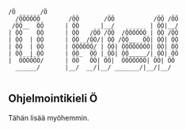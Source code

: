 
```

/Ö       /Ö
  /ÖÖÖÖÖÖ        /ÖÖ       /ÖÖ           /ÖÖ /ÖÖ
 /ÖÖ__  ÖÖ      | ÖÖ      |__/          | ÖÖ|__/
| ÖÖ    ÖÖ      | ÖÖ   /ÖÖ /ÖÖ  /ÖÖÖÖÖÖ | ÖÖ /ÖÖ
| ÖÖ  | ÖÖ      | ÖÖ  /ÖÖ/| ÖÖ /ÖÖ__  ÖÖ| ÖÖ| ÖÖ
| ÖÖ  | ÖÖ      | ÖÖÖÖÖÖ/ | ÖÖ| ÖÖÖÖÖÖÖÖ| ÖÖ| ÖÖ
| ÖÖ  | ÖÖ      | ÖÖ_  ÖÖ | ÖÖ| ÖÖ_____/| ÖÖ| ÖÖ
|  ÖÖÖÖÖÖ/      | ÖÖ   ÖÖ| ÖÖ|  ÖÖÖÖÖÖÖ| ÖÖ| ÖÖ
  ______/       |__/  __/|__/ _______/|__/|__/
                                                
```                                                

## Ohjelmointikieli Ö

Tähän lisää myöhemmin.